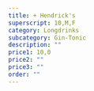 ```yaml
---
title: + Hendrick's
superscript: 10,M,F
category: Longdrinks
subcategory: Gin-Tonic
description: ""
price1: 10,0
price2: ""
price3: ""
order: ""
---
```

